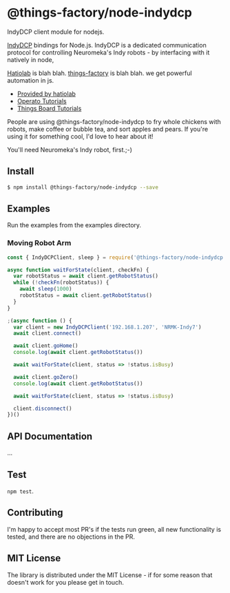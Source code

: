 # @things-factory/node-indydcp

IndyDCP client module for nodejs.

[IndyDCP](http://docs.neuromeka.com/2.3.0/en/IndyDCP/section1/) bindings for Node.js. IndyDCP is a dedicated communication protocol for controlling Neuromeka's Indy robots - by interfacing with it natively in node,

[Hatiolab](http://www.hatiolab.com) is blah blah.
[things-factory]() is blah blah.
we get powerful automation in js.

- [Provided by hatiolab](https://www.youtube.com/playlist?list=PLrcYC3lASr3spRCJIRYqfm3axhMMEoimP)
- [Operato Tutorials](https://www.youtube.com/playlist?list=PLrcYC3lASr3sXZNC6e-6J-dRoPB2-Efo-)
- [Things Board Tutorials](https://www.youtube.com/playlist?list=PLrcYC3lASr3sFvDlSaHRhTgIDSZ4c3KhO)

People are using @things-factory/node-indydcp to fry whole chickens with robots, make coffee or bubble tea, and sort apples and pears.
If you're using it for something cool, I'd love to hear about it!

You'll need Neuromeka's Indy robot, first.;-)

## Install

```bash
$ npm install @things-factory/node-indydcp --save
```

## Examples

Run the examples from the examples directory.

### Moving Robot Arm

```javascript
const { IndyDCPClient, sleep } = require('@things-factory/node-indydcp')

async function waitForState(client, checkFn) {
  var robotStatus = await client.getRobotStatus()
  while (!checkFn(robotStatus)) {
    await sleep(1000)
    robotStatus = await client.getRobotStatus()
  }
}

;(async function () {
  var client = new IndyDCPClient('192.168.1.207', 'NRMK-Indy7')
  await client.connect()

  await client.goHome()
  console.log(await client.getRobotStatus())

  await waitForState(client, status => !status.isBusy)

  await client.goZero()
  console.log(await client.getRobotStatus())

  await waitForState(client, status => !status.isBusy)

  client.disconnect()
})()
```

## API Documentation

...

## Test

`npm test`.

## Contributing

I'm happy to accept most PR's if the tests run
green, all new functionality is tested, and there are no objections in the PR.

## MIT License

The library is distributed under the MIT License - if for some reason that
doesn't work for you please get in touch.
